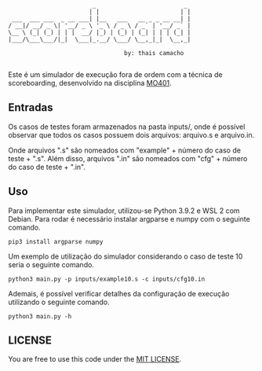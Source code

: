 ```
                        _                         _
                       | |                       | |
 ___  ___ ___  _ __ ___| |__   ___   __ _ _ __ __| |
/ __|/ __/ _ \| '__/ _ \ '_ \ / _ \ / _` | '__/ _` |
\__ \ (_| (_) | | |  __/ |_) | (_) | (_| | | | (_| |
|___/\___\___/|_|  \___|_.__/ \___/ \__,_|_|  \__,_|

                                 by: thais camacho
                                 
```

Este é um simulador de execução fora de ordem com a técnica de scoreboarding, desenvolvido na disciplina [MO401](https://github.com/lfwanner/scoreboard-mo401).

## Entradas

Os casos de testes foram armazenados na pasta inputs/, onde é possível observar que todos os casos possuem dois arquivos: arquivo.s e arquivo.in.

Onde arquivos ".s" são nomeados com "example" + número do caso de teste + ".s". Além disso, arquivos ".in" são nomeados com "cfg" + número do caso de teste + ".in".

## Uso 

Para implementar este simulador, utilizou-se Python 3.9.2 e WSL 2 com Debian.
Para rodar é necessário instalar argparse e numpy com o seguinte comando.

```
pip3 install argparse numpy
```

Um exemplo de utilização do simulador considerando o caso de teste 10 seria o seguinte comando.

```
python3 main.py -p inputs/example10.s -c inputs/cfg10.in
```

Ademais, é possível verificar detalhes da configuração de execução utilizando o seguinte comando.

```
python3 main.py -h
```

## LICENSE

You are free to use this code under the [MIT LICENSE](https://choosealicense.com/licenses/mit/).
